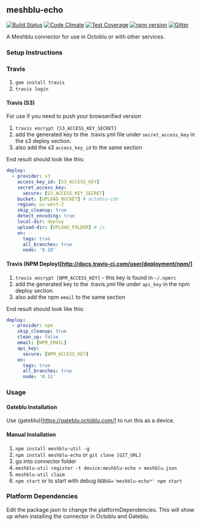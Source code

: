 ## meshblu-echo

[![Build Status](https://travis-ci.org/octoblu/meshblu-echo.svg?branch=master)](https://travis-ci.org/octoblu/meshblu-echo)
[![Code Climate](https://codeclimate.com/github/octoblu/meshblu-echo/badges/gpa.svg)](https://codeclimate.com/github/octoblu/meshblu-echo)
[![Test Coverage](https://codeclimate.com/github/octoblu/meshblu-echo/badges/coverage.svg)](https://codeclimate.com/github/octoblu/meshblu-echo)
[![npm version](https://badge.fury.io/js/meshblu-echo.svg)](http://badge.fury.io/js/meshblu-echo)
[![Gitter](https://badges.gitter.im/octoblu/help.svg)](https://gitter.im/octoblu/help)

A Meshblu connector for use in Octoblu or with other services.

### Setup Instructions

### Travis

1. `gem install travis`
1. `travis login`

#### Travis (S3)

For use if you need to push your browserified version

1. `travis encrypt [S3_ACCESS_KEY_SECRET]`
1. add the generated key to the .travis.yml file under `secret_access_key` in the s3 deploy section.
1. also add the s3 `access_key_id` to the same section

End result should look like this:

```yml
deploy:
  - provider: s3
    access_key_id: [S3_ACCESS_KEY]
    secret_access_key:
      secure: [S3_ACCESS_KEY_SECRET]
    bucket: [UPLOAD_BUCKET] # octoblu-cdn
    region: us-west-2
    skip_cleanup: true
    detect_encoding: true
    local-dir: deploy
    upload-dir: [UPLOAD_FOLDER] # js
    on:
      tags: true
      all_branches: true
      node: '0.10'
```

#### Travis (NPM Deploy)[http://docs.travis-ci.com/user/deployment/npm/]

1. `travis encrypt [NPM_ACCESS_KEY]` - this key is found in `~/.npmrc`
1. add the generated key to the .travis.yml file under `api_key` in the npm deploy section.
1. also add the npm `email` to the same section

End result should look like this:

```yml
deploy:
  - provider: npm
    skip_cleanup: true
    clean_up: false
    email: [NPM_EMAIL]
    api_key:
      secure: [NPM_ACCESS_KEY]
    on:
      tags: true
      all_branches: true
      node: '0.11'
```

### Usage

#### Gateblu Installation

Use (gateblu)[https://gateblu.octoblu.com/] to run this as a device.

#### Manual Installation

1. `npm install meshblu-util -g`
1. `npm install meshblu-echo` or `git clone [GIT_URL]`
1. go into connector folder
1. `meshblu-util register -t device:meshblu-echo > meshblu.json`
1. `meshblu-util claim`
1. `npm start` or to start with debug `DEBUG='meshblu-echo*' npm start`


### Platform Dependencies

Edit the package.json to change the platformDependencies. This will show up when installing the connector in Octoblu and Gateblu.
